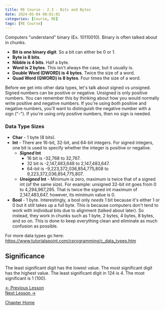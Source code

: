 ```yaml
---
title: RE Course - 2.3 - Bits and Bytes
date: 2024-05-04 00:01:01
categories: [Course, RE]
tags: [RE Course]
---
```


Computers "understand" binary (Ex. 10110010). Binary is often talked about in chunks.

* **Bit is one binary digit**. So a bit can either be 0 or 1. 
* **Byte is 8 bits**.
* **Nibble is 4 bits**. Half a byte.
* **Word is 2 bytes**. This isn't always the case, but it usually is.
* **Double Word (DWORD) is 4 bytes**. Twice the size of a word.
* **Quad Word (QWORD) is 8 bytes**. Four times the size of a word.

Before we get into other data types, let's talk about signed vs unsigned. Signed numbers can be positive or negative. Unsigned is only positive numbers. You can remember this by thinking about how you would normally write positive and negative numbers. If you're using *both* positive and negative numbers, you'll want to distinguish the negative number with a sign ("-"). If you're using only positive numbers, then no sign is needed.

### Data Type Sizes

* **Char** - 1 byte (8 bits).
* **Int** - There are 16-bit, 32-bit, and 64-bit integers. For signed integers, one bit is used to specify whether the integer is positive or negative.
  * ***Signed* Int**
    * 16 bit is -32,768 to 32,767. 
    * 32 bit is -2,147,483,648 to 2,147,483,647. 
    * 64-bit is -9,223,372,036,854,775,808 to 9,223,372,036,854,775,807.
  * ***Unsigned* Int** - Minimum is zero, maximum is twice that of a signed int (of the same size). For example: unsigned 32-bit int goes from 0 to 4,294,967,295. That is twice the signed int maximum of 2,147,483,647, however, its minimum value is 0.
* **Bool** - 1 byte. Interestingly, a bool only *needs* 1 bit because it's either 1 or 0 but it still takes up a full byte. This is because computers don't tend to work with individual bits due to alignment (talked about later). So instead, they work in chunks such as 1 byte, 2 bytes, 4 bytes, 8 bytes, and so on. This is done to keep everything clean and eliminate as much confusion as possible. 

For more data types go here: <https://www.tutorialspoint.com/cprogramming/c_data_types.htm>

## Significance

The least significant digit has the lowest value. The most significant digit has the highest value. The least significant digit in 124 is 4. The most significant is 1 (100).

[<- Previous Lesson](2.2%20ASCII.md)  
[Next Lesson ->](2.4%20ProgrammingLanguages.md)  


[Chapter Home](2.0%20BinaryBasics.md)  
